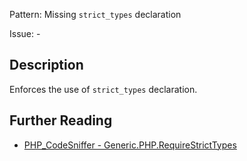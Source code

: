 Pattern: Missing `strict_types` declaration

Issue: -

## Description

Enforces the use of `strict_types` declaration.

## Further Reading

* [PHP_CodeSniffer - Generic.PHP.RequireStrictTypes](https://github.com/PHPCSStandards/PHP_CodeSniffer/blob/master/src/Standards/Generic/Sniffs/PHP/RequireStrictTypesSniff.php)